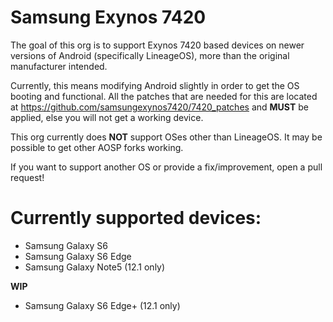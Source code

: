 # Samsung Exynos 7420 
The goal of this org is to support Exynos 7420 based devices on newer versions of Android (specifically LineageOS), more than the original manufacturer intended. 

Currently, this means modifying Android slightly in order to get the OS booting and functional. All the patches that are needed for this are located at <https://github.com/samsungexynos7420/7420_patches> and **MUST** be applied, else you will not get a working device. 

This org currently does **NOT** support OSes other than LineageOS. It may be possible to get other AOSP forks working. 

If you want to support another OS or provide a fix/improvement, open a pull request!

# Currently supported devices:
- Samsung Galaxy S6
- Samsung Galaxy S6 Edge
- Samsung Galaxy Note5 (12.1 only)
    
**WIP** 
- Samsung Galaxy S6 Edge+ (12.1 only)

